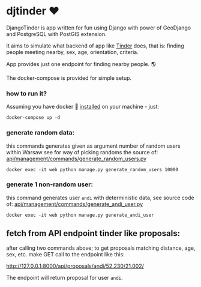 djtinder ❤️
===========

DjangoTinder is app written for fun using Django 
with power of GeoDjango and PostgreSQL with PostGIS extension.

It aims to simulate what backend of app like [Tinder](http://en.wikipedia.org/wiki/Tinder_%28application%29) 
does, that is: finding people meeting nearby, sex, age, orientation, criteria.

App provides just one endpoint for finding nearby people. 🌎

The docker-compose is provided for simple setup.

### how to run it?

Assuming you have docker 🐳 [installed](https://docs.docker.com/install/) on your machine  - just:

    docker-compose up -d
    

### generate random data:
this commands generates given as argument number of random users within Warsaw
see for way of picking randoms the source of: [api/management/commands/generate_random_users.py](api/management/commands/generate_random_users.py)


    docker exec -it web python manage.py generate_random_users 10000
 

### generate 1 non-random user:

this command generates user `andi` with deterministic data, see 
source code of: [api/management/commands/generate_andi_user.py](api/management/commands/generate_andi_user.py)

    docker exec -it web python manage.py generate_andi_user
    


## fetch from API endpoint tinder like proposals:

after calling two commands above; to get proposals matching distance, age, sex, etc. make 
GET call to the endpoint like this:

http://127.0.0.1:8000/api/proposals/andi/52.230/21.002/

The endpoint will return proposal for user `andi`.